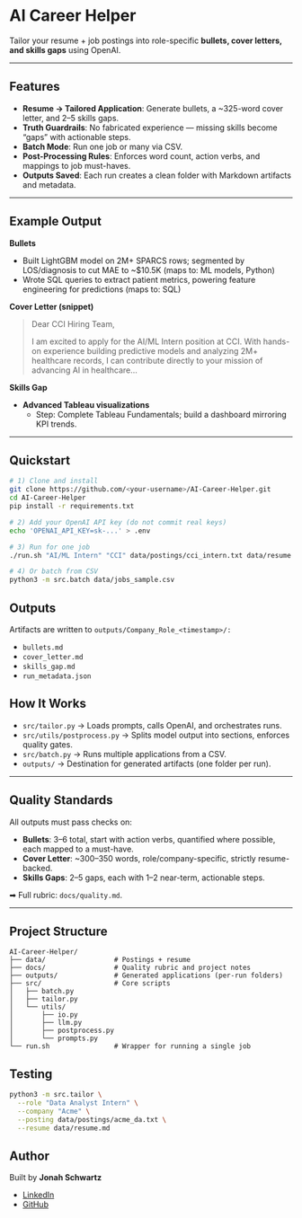# AI Career Helper
Tailor your resume + job postings into role-specific **bullets, cover letters, and skills gaps** using OpenAI.

---

## Features
- **Resume → Tailored Application**: Generate bullets, a ~325-word cover letter, and 2–5 skills gaps.  
- **Truth Guardrails**: No fabricated experience — missing skills become “gaps” with actionable steps.  
- **Batch Mode**: Run one job or many via CSV.  
- **Post-Processing Rules**: Enforces word count, action verbs, and mappings to job must-haves.  
- **Outputs Saved**: Each run creates a clean folder with Markdown artifacts and metadata.  

---

## Example Output

**Bullets**
- Built LightGBM model on 2M+ SPARCS rows; segmented by LOS/diagnosis to cut MAE to ~$10.5K (maps to: ML models, Python)  
- Wrote SQL queries to extract patient metrics, powering feature engineering for predictions (maps to: SQL)

**Cover Letter (snippet)**  
> Dear CCI Hiring Team,  
>  
> I am excited to apply for the AI/ML Intern position at CCI. With hands-on experience building predictive models and analyzing 2M+ healthcare records, I can contribute directly to your mission of advancing AI in healthcare…

**Skills Gap**
- **Advanced Tableau visualizations**  
  - Step: Complete Tableau Fundamentals; build a dashboard mirroring KPI trends.

---

## Quickstart

```bash
# 1) Clone and install
git clone https://github.com/<your-username>/AI-Career-Helper.git
cd AI-Career-Helper
pip install -r requirements.txt

# 2) Add your OpenAI API key (do not commit real keys)
echo 'OPENAI_API_KEY=sk-...' > .env

# 3) Run for one job
./run.sh "AI/ML Intern" "CCI" data/postings/cci_intern.txt data/resume.md

# 4) Or batch from CSV
python3 -m src.batch data/jobs_sample.csv
```
## Outputs
Artifacts are written to `outputs/Company_Role_<timestamp>/:`
- `bullets.md`
- `cover_letter.md`
- `skills_gap.md`
- `run_metadata.json`

## How It Works
- `src/tailor.py` → Loads prompts, calls OpenAI, and orchestrates runs.  
- `src/utils/postprocess.py` → Splits model output into sections, enforces quality gates.  
- `src/batch.py` → Runs multiple applications from a CSV.  
- `outputs/` → Destination for generated artifacts (one folder per run).

---

## Quality Standards
All outputs must pass checks on:
- **Bullets**: 3–6 total, start with action verbs, quantified where possible, each mapped to a must-have.  
- **Cover Letter**: ~300–350 words, role/company-specific, strictly resume-backed.  
- **Skills Gaps**: 2–5 gaps, each with 1–2 near-term, actionable steps.

➡ Full rubric: `docs/quality.md`.

---

## Project Structure
```text
AI-Career-Helper/
├── data/                 # Postings + resume
├── docs/                 # Quality rubric and project notes
├── outputs/              # Generated applications (per-run folders)
├── src/                  # Core scripts
│   ├── batch.py
│   ├── tailor.py
│   └── utils/
│       ├── io.py
│       ├── llm.py
│       ├── postprocess.py
│       └── prompts.py
└── run.sh                # Wrapper for running a single job
```

## Testing
```bash
python3 -m src.tailor \
  --role "Data Analyst Intern" \
  --company "Acme" \
  --posting data/postings/acme_da.txt \
  --resume data/resume.md
```

## Author
Built by **Jonah Schwartz**  

- [LinkedIn](https://www.linkedin.com/in/jonah-schwartz-33b425271/)  
- [GitHub](https://github.com/Jonah-Schwartz521)
